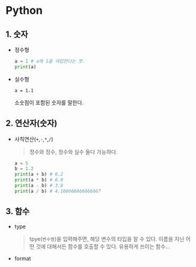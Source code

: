 # Python

## 1. 숫자

- 정수형

  ```python
  a = 1 # a에 1을 대입한다는 뜻.
  print(a)
  ```

- 실수형

  ```
  a = 1.1
  ```

  소숫점이 포함된 숫자를 말한다.

## 2. 연산자(숫자)

- 사칙연산(`+`,`-`,`*`,`/`)

  > 정수와 정수, 정수와 실수 둘다 가능하다.

  ```python
  a = 5
  b = 1.2
  print(a + b) # 6.2
  print(a * b) # 6.0
  print(a - b) # 3.8
  print(a / b) # 4.166666666666667
  ```

  

## 3. 함수

- type

  >tpye(`변수명`)을 입력해주면, 해당 변수의 타입을 알 수 있다. 이름을 지닌 어떤 것에 대해서든 함수를 호출할 수 있다. 유용하게 쓰이는 함수...

- format

  > 